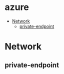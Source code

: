 # azure

<!-- TOC -->

- [Network](#Network)
    - [private-endpoint](##private-endpoint)
    
    
    
# Network

## private-endpoint
